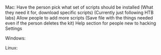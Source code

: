 Mac:
Have the person pick what set of scripts should be installed (What they need it for, download specific scripts) (Currently just following HTB labs)
Allow people to add more scripts (Save file with the things needed even if the person deletes the kit)
Help section for people new to hacking
Settings

Windows:


Linux:
